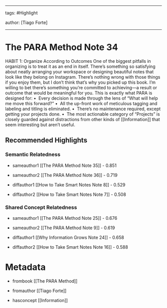 




---

tags: #Highlight

author: [Tiago Forte]

---
# The PARA Method Note 34




HABIT 1: Organize According to Outcomes One of the biggest pitfalls in organizing is to treat it as an end in itself. There’s something so satisfying about neatly arranging your workspace or designing beautiful notes that look like they belong on Instagram. There’s nothing wrong with those things if you enjoy them, but I don’t think that’s why you picked up this book. I’m willing to bet there’s something you’re committed to achieving—a result or outcome that would be meaningful for you. This is exactly what PARA is designed for: •  Every decision is made through the lens of “What will help me move this forward?” •  All the up-front work of meticulous tagging and labeling and titling is eliminated. •  There’s no maintenance required, except getting your projects done. •  The most actionable category of “Projects” is closely guarded against distractions from other kinds of  [[Information]]  that seem interesting but aren’t useful.


## Recommended Highlights

### Semantic Relatedness


- sameauthor1 [[The PARA Method Note 35]] - 0.851

- sameauthor2 [[The PARA Method Note 36]] - 0.719

- diffauthor1 [[How to Take Smart Notes Note 8]] - 0.529

- diffauthor2 [[How to Take Smart Notes Note 7]] - 0.508
### Shared Concept Relatedness


- sameauthor1 [[The PARA Method Note 25]] - 0.676

- sameauthor2 [[The PARA Method Note 9]] - 0.619

- diffauthor1 [[Why Information Grows Note 24]] - 0.658

- diffauthor2 [[How to Take Smart Notes Note 16]] - 0.588
# Metadata


- frombook [[The PARA Method]]

- fromauthor [[Tiago Forte]]

- hasconcept [[Information]]